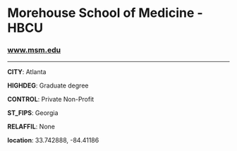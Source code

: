# Morehouse School of Medicine - HBCU
### www.msm.edu
---
**CITY**: Atlanta

**HIGHDEG**: Graduate degree

**CONTROL**: Private Non-Profit

**ST_FIPS**: Georgia

**RELAFFIL**: None

**location**: 33.742888, -84.41186
